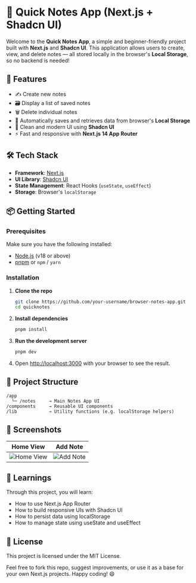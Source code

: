 # 📝 Quick Notes App (Next.js + Shadcn UI)

Welcome to the **Quick Notes App**, a simple and beginner-friendly project built with **Next.js** and **Shadcn UI**. This application allows users to create, view, and delete notes — all stored locally in the browser's **Local Storage**, so no backend is needed!

## 🚀 Features

- ✍️ Create new notes
- 🗃️ Display a list of saved notes
- 🗑️ Delete individual notes
- 💾 Automatically saves and retrieves data from browser's **Local Storage**
- 🎨 Clean and modern UI using **Shadcn UI**
- ⚡ Fast and responsive with **Next.js 14 App Router**

## 🛠️ Tech Stack

- **Framework**: [Next.js](https://nextjs.org/)
- **UI Library**: [Shadcn UI](https://ui.shadcn.com/)
- **State Management**: React Hooks (`useState`, `useEffect`)
- **Storage**: Browser's `localStorage`

## 📦 Getting Started

### Prerequisites

Make sure you have the following installed:
- [Node.js](https://nodejs.org/) (v18 or above)
- [pnpm](https://pnpm.io/) or `npm` / `yarn`

### Installation

1. **Clone the repo**
   ```bash
   git clone https://github.com/your-username/browser-notes-app.git
   cd quicknotes
   ```

2. **Install dependencies**
   ```bash
   pnpm install
   ```

3. **Run the development server**
   ```bash
   pnpm dev
   ```

4. Open [http://localhost:3000](http://localhost:3000) with your browser to see the result.

## 📂 Project Structure

```
/app
  └─ /notes     → Main Notes App UI
/components     → Reusable UI components
/lib            → Utility functions (e.g. localStorage helpers)
```

## 📸 Screenshots

| Home View | Add Note |
|-----------|----------|
| ![Home View](https://via.placeholder.com/400x200?text=Home+View) | ![Add Note](https://via.placeholder.com/400x200?text=Add+Note) |

## 🧠 Learnings

Through this project, you will learn:

- How to use Next.js App Router
- How to build responsive UIs with Shadcn UI
- How to persist data using localStorage
- How to manage state using useState and useEffect

## 🧾 License

This project is licensed under the MIT License.

Feel free to fork this repo, suggest improvements, or use it as a base for your own Next.js projects. Happy coding! 😄
